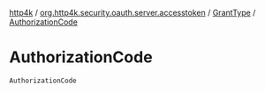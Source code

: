 [http4k](../../index.md) / [org.http4k.security.oauth.server.accesstoken](../index.md) / [GrantType](index.md) / [AuthorizationCode](./-authorization-code.md)

# AuthorizationCode

`AuthorizationCode`
